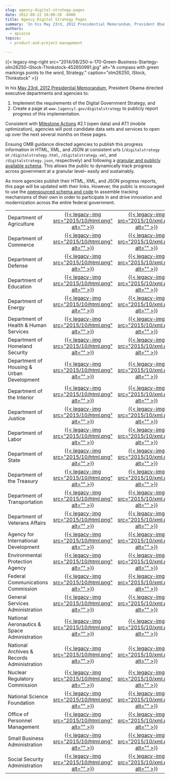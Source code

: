 ```yaml
---
slug: agency-digital-strategy-pages
date: 2012-08-22 10:00:26 -0400
title: Agency Digital Strategy Pages
summary: 'In his May 23rd, 2012 Presidential Memorandum, President Obama directed Executive Departments and Agencies to implement the requirements of the Digital Government Strategy, and create a page at www.[agency].gov/digitalstrategy to publicly report progress of this implementation.'
authors:
  - apiazza
topics:
  - product-and-project-management

---
```


{{< legacy-img-right src="2014/08/250-x-170-Green-Business-Startegy-olm26250-iStock-Thinkstock-452650991.jpg" alt="A compass with green markings points to the word, Strategy." caption="olm26250, iStock, Thinkstock" >}} 

In his [May 23rd, 2012 Presidential Memorandum](https://obamawhitehouse.archives.gov/the-press-office/2012/05/23/presidential-memorandum-building-21st-century-digital-government), President Obama directed executive departments and agencies to:

  1. Implement the requirements of the Digital Government Strategy, and
  2. Create a page at `www.[agency].gov/digitalstrategy` to publicly report progress of this implementation.

Consistent with [Milestone Actions](https://obamawhitehouse.archives.gov/digitalgov/strategy-milestones) #2.1 (open data) and #7.1 (mobile optimization), agencies will post candidate data sets and services to open up over the next several months on these pages.

Ensuing OMB guidance directed agencies to publish this progress information in HTML, XML, and JSON at consistent urls (`/digitalstrategy` or `/digitalstrategy.html`, `/digitalstrategy.xml`, and `/digitalstrategy.json`, respectively) and following a [granular and publicly available schema](https://github.com/GSA/digital-strategy/blob/1/items.xml). This allows the public to dynamically track progress across government at a granular level&#8211; easily and sustainably.

As more agencies publish their HTML, XML, and JSON progress reports, this page will be updated with their links. However, the public is encouraged to use the [opensourced schema and code](https://github.com/GSA/digital-strategy) to assemble tracking mechanisms of their own in order to participate in and drive innovation and modernization across the entire federal government.

  <table style="border-collapse: collapse" align="center">
    <tr>
      <td style="width: 288px;height: 15px">Department of Agriculture</td>
      <td style="text-align: center;width: 40px;height: 15px"><a href="http://www.usda.gov/digitalstrategy">{{< legacy-img src="2015/10/html.png" alt="" >}}</a></td>
      <td style="text-align: center;width: 40px;height: 15px"><a href="http://www.usda.gov/digitalstrategy.xml">{{< legacy-img src="2015/10/xml.png" alt="" >}}</a></td>
      <td style="text-align: center;width: 40px;height: 15px"><a href="http://www.usda.gov/digitalstrategy.json">{{< legacy-img src="2015/10/json.png" alt="" >}}</a></td>
    </tr>
    <tr>
      <td style="width: 288px;height: 15px">Department of Commerce</td>
      <td style="text-align: center;width: 40px;height: 15px"><a href="http://www.commerce.gov/digitalstrategy">{{< legacy-img src="2015/10/html.png" alt="" >}}</a></td>
      <td style="text-align: center;width: 40px;height: 15px"><a href="http://www.commerce.gov/digitalstrategy.xml">{{< legacy-img src="2015/10/xml.png" alt="" >}}</a></td>
      <td style="text-align: center;width: 40px;height: 15px"><a href="http://www.commerce.gov/digitalstrategy.json">{{< legacy-img src="2015/10/json.png" alt="" >}}</a></td>
    </tr>
    <tr><td style="width: 288px;height: 15px">Department of Defense</td>
      <td style="text-align: center;width: 40px;height: 15px"><a href="http://www.defense.gov/digitalstrategy.html">{{< legacy-img src="2015/10/html.png" alt="" >}}</a></td>
      <td style="text-align: center;width: 40px;height: 15px"><a href="http://www.defense.gov/digitalstrategy.xml">{{< legacy-img src="2015/10/xml.png" alt="" >}}</a></td>
      <td style="text-align: center;width: 40px;height: 15px"><a href="http://www.defense.gov/digitalstrategy.json">{{< legacy-img src="2015/10/json.png" alt="" >}}</a></td>
    </tr>
    <tr>
      <td style="width: 288px;height: 15px">Department of Education</td>
      <td style="text-align: center;width: 40px;height: 15px"><a href="http://www.ed.gov/digitalstrategy">{{< legacy-img src="2015/10/html.png" alt="" >}}</a></td>
      <td style="text-align: center;width: 40px;height: 15px"><a href="http://www.ed.gov/digitalstrategy.xml">{{< legacy-img src="2015/10/xml.png" alt="" >}}</a></td>
      <td style="text-align: center;width: 40px;height: 15px"><a href="http://www.ed.gov/digitalstrategy.json">{{< legacy-img src="2015/10/json.png" alt="" >}}</a></td>
    </tr>
    <tr>
      <td style="width: 288px;height: 15px">Department of Energy</td>
      <td style="text-align: center;width: 40px;height: 15px"><a href="http://www.energy.gov/digitalstrategy.html">{{< legacy-img src="2015/10/html.png" alt="" >}}</a></td>
      <td style="text-align: center;width: 40px;height: 15px"><a href="http://www.energy.gov/digitalstrategy.xml">{{< legacy-img src="2015/10/xml.png" alt="" >}}</a></td>
      <td style="text-align: center;width: 40px;height: 15px"><a href="http://www.energy.gov/digitalstrategy.json">{{< legacy-img src="2015/10/json.png" alt="" >}}</a></td>
    </tr>
    <tr>
      <td style="width: 288px;height: 15px">Department of Health & Human Services</td>
      <td style="text-align: center;width: 40px;height: 15px"><a href="http://www.hhs.gov/digitalstrategy">{{< legacy-img src="2015/10/html.png" alt="" >}}</a></td>
      <td style="text-align: center;width: 40px;height: 15px"><a href="http://www.hhs.gov/digitalstrategy.xml">{{< legacy-img src="2015/10/xml.png" alt="" >}}</a></td>
      <td style="text-align: center;width: 40px;height: 15px"><a href="http://www.hhs.gov/digitalstrategy.json">{{< legacy-img src="2015/10/json.png" alt="" >}}</a></td>
    </tr>
    <tr>
      <td style="width: 288px;height: 15px">Department of Homeland Security</td>
      <td style="text-align: center;width: 40px;height: 15px"><a href="http://www.dhs.gov/digitalstrategy">{{< legacy-img src="2015/10/html.png" alt="" >}}</a></td>
      <td style="text-align: center;width: 40px;height: 15px"><a href="http://www.dhs.gov/digitalstrategy.xml">{{< legacy-img src="2015/10/xml.png" alt="" >}}</a></td>
      <td style="text-align: center;width: 40px;height: 15px"><a href="http://www.dhs.gov/digitalstrategy.json">{{< legacy-img src="2015/10/json.png" alt="" >}}</a></td>
    </tr>
    <tr>
      <td style="width: 288px;height: 15px">Department of Housing & Urban Development</td>
      <td style="text-align: center;width: 40px;height: 15px"><a href="http://www.hud.gov/digitalstrategy">{{< legacy-img src="2015/10/html.png" alt="" >}}</a></td>
      <td style="text-align: center;width: 40px;height: 15px"><a href="http://www.hud.gov/digitalstrategy.xml">{{< legacy-img src="2015/10/xml.png" alt="" >}}</a></td>
      <td style="text-align: center;width: 40px;height: 15px"><a href="http://www.hud.gov/digitalstrategy.json">{{< legacy-img src="2015/10/json.png" alt="" >}}</a></td>
    </tr>
    <tr>
      <td style="width: 288px;height: 15px">Department of the Interior</td>
      <td style="text-align: center;width: 40px;height: 15px"><a href="http://www.doi.gov/digitalstrategy">{{< legacy-img src="2015/10/html.png" alt="" >}}</a></td>
      <td style="text-align: center;width: 40px;height: 15px"><a href="http://www.doi.gov/digitalstrategy.xml">{{< legacy-img src="2015/10/xml.png" alt="" >}}</a></td>
      <td style="text-align: center;width: 40px;height: 15px"><a href="http://www.doi.gov/digitalstrategy.json">{{< legacy-img src="2015/10/json.png" alt="" >}}</a></td>
    </tr>
    <tr>
      <td style="width: 288px;height: 15px">Department of Justice</td>
      <td style="text-align: center;width: 40px;height: 15px"><a href="http://www.justice.gov/digitalstrategy">{{< legacy-img src="2015/10/html.png" alt="" >}}</a></td>
      <td style="text-align: center;width: 40px;height: 15px"><a href="http://www.justice.gov/digitalstrategy.xml">{{< legacy-img src="2015/10/xml.png" alt="" >}}</a></td>
      <td style="text-align: center;width: 40px;height: 15px"><a href="http://www.justice.gov/digitalstrategy.json">{{< legacy-img src="2015/10/json.png" alt="" >}}</a></td>
    </tr>
    <tr>
      <td style="width: 288px;height: 15px">Department of Labor</td>
      <td style="text-align: center;width: 40px;height: 15px"><a href="http://www.dol.gov/digitalstrategy.html">{{< legacy-img src="2015/10/html.png" alt="" >}}</a></td>
      <td style="text-align: center;width: 40px;height: 15px"><a href="http://www.dol.gov/digitalstrategy.xml">{{< legacy-img src="2015/10/xml.png" alt="" >}}</a></td>
      <td style="text-align: center;width: 40px;height: 15px"><a href="http://www.dol.gov/digitalstrategy.json">{{< legacy-img src="2015/10/json.png" alt="" >}}</a></td>
    </tr>
    <tr>
      <td style="width: 288px;height: 15px">Department of State</td>
      <td style="text-align: center;width: 40px;height: 15px"><a href="http://www.state.gov/digitalstrategy">{{< legacy-img src="2015/10/html.png" alt="" >}}</a></td>
      <td style="text-align: center;width: 40px;height: 15px"><a href="http://www.state.gov/digitalstrategy.xml">{{< legacy-img src="2015/10/xml.png" alt="" >}}</a></td>
      <td style="text-align: center;width: 40px;height: 15px"><a href="http://www.state.gov/digitalstrategy.json">{{< legacy-img src="2015/10/json.png" alt="" >}}</a></td>
    </tr>
    <tr>
      <td style="width: 288px;height: 15px">Department of the Treasury</td>
      <td style="text-align: center;width: 40px;height: 15px"><a href="http://www.treasury.gov/digitalstrategy">{{< legacy-img src="2015/10/html.png" alt="" >}}</a></td>
      <td style="text-align: center;width: 40px;height: 15px"><a href="http://www.treasury.gov/digitalstrategy.xml">{{< legacy-img src="2015/10/xml.png" alt="" >}}</a></td>
      <td style="text-align: center;width: 40px;height: 15px"><a href="http://www.treasury.gov/digitalstrategy.json">{{< legacy-img src="2015/10/json.png" alt="" >}}</a></td>
    </tr>
    <tr>
      <td style="width: 288px;height: 15px">Department of Transportation</td>
      <td style="text-align: center;width: 40px;height: 15px"><a href="http://www.dot.gov/digitalstrategy">{{< legacy-img src="2015/10/html.png" alt="" >}}</a></td>
      <td style="text-align: center;width: 40px;height: 15px"><a href="http://www.dot.gov/digitalstrategy.xml">{{< legacy-img src="2015/10/xml.png" alt="" >}}</a></td>
      <td style="text-align: center;width: 40px;height: 15px"><a href="http://www.dot.gov/digitalstrategy.json">{{< legacy-img src="2015/10/json.png" alt="" >}}</a></td>
    </tr>
    <tr>
      <td style="width: 288px;height: 15px">Department of Veterans Affairs</td>
      <td style="text-align: center;width: 40px;height: 15px"><a href="http://www.va.gov/digitalstrategy">{{< legacy-img src="2015/10/html.png" alt="" >}}</a></td>
      <td style="text-align: center;width: 40px;height: 15px"><a href="http://www.va.gov/digitalstrategy.xml">{{< legacy-img src="2015/10/xml.png" alt="" >}}</a></td>
      <td style="text-align: center;width: 40px;height: 15px"><a href="http://www.va.gov/digitalstrategy.json">{{< legacy-img src="2015/10/json.png" alt="" >}}</a></td>
    </tr>
    <tr>
      <td style="width: 288px;height: 15px">Agency for International Development</td>
      <td style="text-align: center;width: 40px;height: 15px"><a href="http://www.usaid.gov/digitalstrategy">{{< legacy-img src="2015/10/html.png" alt="" >}}</a></td>
      <td style="text-align: center;width: 40px;height: 15px"><a href="http://www.usaid.gov/digitalstrategy.xml">{{< legacy-img src="2015/10/xml.png" alt="" >}}</a></td>
      <td style="text-align: center;width: 40px;height: 15px"><a href="http://www.usaid.gov/digitalstrategy.json">{{< legacy-img src="2015/10/json.png" alt="" >}}</a></td>
    </tr>
    <tr>
      <td style="width: 288px;height: 15px">Environmental Protection Agency</td>
      <td style="text-align: center;width: 40px;height: 15px"><a href="http://www.epa.gov/digitalstrategy">{{< legacy-img src="2015/10/html.png" alt="" >}}</a></td>
      <td style="text-align: center;width: 40px;height: 15px"><a href="http://www.epa.gov/digitalstrategy.xml">{{< legacy-img src="2015/10/xml.png" alt="" >}}</a></td>
      <td style="text-align: center;width: 40px;height: 15px"><a href="http://www.epa.gov/digitalstrategy.json">{{< legacy-img src="2015/10/json.png" alt="" >}}</a></td>
    </tr>
    <tr>
      <td style="width: 288px;height: 15px">Federal Communications Commission</td>
      <td style="text-align: center;width: 40px;height: 15px"><a href="http://www.fcc.gov/digitalstrategy">{{< legacy-img src="2015/10/html.png" alt="" >}}</a></td>
      <td style="text-align: center;width: 40px;height: 15px"><a href="http://www.fcc.gov/digitalstrategy.xml">{{< legacy-img src="2015/10/xml.png" alt="" >}}</a></td>
      <td style="text-align: center;width: 40px;height: 15px"><a href="http://www.fcc.gov/digitalstrategy.json">{{< legacy-img src="2015/10/json.png" alt="" >}}</a></td>
    </tr>
    <tr>
      <td style="width: 288px;height: 15px">General Services Administration</td>
      <td style="text-align: center;width: 40px;height: 15px"><a href="http://www.gsa.gov/digitalstrategy">{{< legacy-img src="2015/10/html.png" alt="" >}}</a></td>
      <td style="text-align: center;width: 40px;height: 15px"><a href="http://www.gsa.gov/digitalstrategy.xml">{{< legacy-img src="2015/10/xml.png" alt="" >}}</a></td>
      <td style="text-align: center;width: 40px;height: 15px"><a href="http://www.gsa.gov/digitalstrategy.json">{{< legacy-img src="2015/10/json.png" alt="" >}}</a></td>
    </tr>
    <tr>
      <td style="width: 288px;height: 15px">National Aeronautics & Space Administration</td>
      <td style="text-align: center;width: 40px;height: 15px"><a href="http://www.nasa.gov/digitalstrategy">{{< legacy-img src="2015/10/html.png" alt="" >}}</a></td>
      <td style="text-align: center;width: 40px;height: 15px"><a href="http://www.nasa.gov/digitalstrategy.xml">{{< legacy-img src="2015/10/xml.png" alt="" >}}</a></td>
      <td style="text-align: center;width: 40px;height: 15px"><a href="http://www.nasa.gov/digitalstrategy.json">{{< legacy-img src="2015/10/json.png" alt="" >}}</a></td>
    </tr>
    <tr>
      <td style="width: 288px;height: 15px">National Archives & Records Administration</td>
      <td style="text-align: center;width: 40px;height: 15px"><a href="http://www.archives.gov/digitalstrategy">{{< legacy-img src="2015/10/html.png" alt="" >}}</a></td>
      <td style="text-align: center;width: 40px;height: 15px"><a href="http://www.archives.gov/digitalstrategy.xml">{{< legacy-img src="2015/10/xml.png" alt="" >}}</a></td>
      <td style="text-align: center;width: 40px;height: 15px"><a href="http://www.archives.gov/digitalstrategy.json">{{< legacy-img src="2015/10/json.png" alt="" >}}</a></td>
    </tr>
    <tr>
      <td style="width: 288px;height: 15px">Nuclear Regulatory Commission</td>
      <td style="text-align: center;width: 40px;height: 15px"><a href="http://www.nrc.gov/digitalstrategy">{{< legacy-img src="2015/10/html.png" alt="" >}}</a></td>
      <td style="text-align: center;width: 40px;height: 15px"><a href="http://www.nrc.gov/digitalstrategy.xml">{{< legacy-img src="2015/10/xml.png" alt="" >}}</a></td>
      <td style="text-align: center;width: 40px;height: 15px"><a href="http://www.nrc.gov/digitalstrategy.json">{{< legacy-img src="2015/10/json.png" alt="" >}}</a></td>
    </tr>
    <tr>
      <td style="width: 288px;height: 15px">National Science Foundation</td>
      <td style="text-align: center;width: 40px;height: 15px"><a href="http://www.nsf.gov/digitalstrategy">{{< legacy-img src="2015/10/html.png" alt="" >}}</a></td>
      <td style="text-align: center;width: 40px;height: 15px"><a href="http://www.nsf.gov/digitalstrategy.xml">{{< legacy-img src="2015/10/xml.png" alt="" >}}</a></td>
      <td style="text-align: center;width: 40px;height: 15px"><a href="http://www.nsf.gov/digitalstrategy.json">{{< legacy-img src="2015/10/json.png" alt="" >}}</a></td>
    </tr>
    <tr>
      <td style="width: 288px;height: 15px">Office of Personnel Management</td>
      <td style="text-align: center;width: 40px;height: 15px"><a href="http://www.opm.gov/digitalstrategy">{{< legacy-img src="2015/10/html.png" alt="" >}}</a></td>
      <td style="text-align: center;width: 40px;height: 15px"><a href="http://www.opm.gov/digitalstrategy.xml">{{< legacy-img src="2015/10/xml.png" alt="" >}}</a></td>
      <td style="text-align: center;width: 40px;height: 15px"><a href="http://www.opm.gov/digitalstrategy.json">{{< legacy-img src="2015/10/json.png" alt="" >}}</a></td>
    </tr>
    <tr>
      <td style="width: 288px;height: 15px">Small Business Administration</td>
      <td style="text-align: center;width: 40px;height: 15px"><a href="http://www.sba.gov/digitalstrategy">{{< legacy-img src="2015/10/html.png" alt="" >}}</a></td>
      <td style="text-align: center;width: 40px;height: 15px"><a href="http://www.sba.gov/digitalstrategy.xml">{{< legacy-img src="2015/10/xml.png" alt="" >}}</a></td>
      <td style="text-align: center;width: 40px;height: 15px"><a href="http://www.sba.gov/digitalstrategy.json">{{< legacy-img src="2015/10/json.png" alt="" >}}</a></td>
    </tr>
    <tr>
      <td style="width: 288px;height: 15px">Social Security Administration</td>
      <td style="text-align: center;width: 40px;height: 15px"><a href="http://www.ssa.gov/digitalstrategy">{{< legacy-img src="2015/10/html.png" alt="" >}}</a></td>
      <td style="text-align: center;width: 40px;height: 15px"><a href="http://www.ssa.gov/digitalstrategy.xml">{{< legacy-img src="2015/10/xml.png" alt="" >}}</a></td>
      <td style="text-align: center;width: 40px;height: 15px"><a href="http://www.ssa.gov/digitalstrategy.json">{{< legacy-img src="2015/10/json.png" alt="" >}}</a></td>
    </tr>
  </table>
